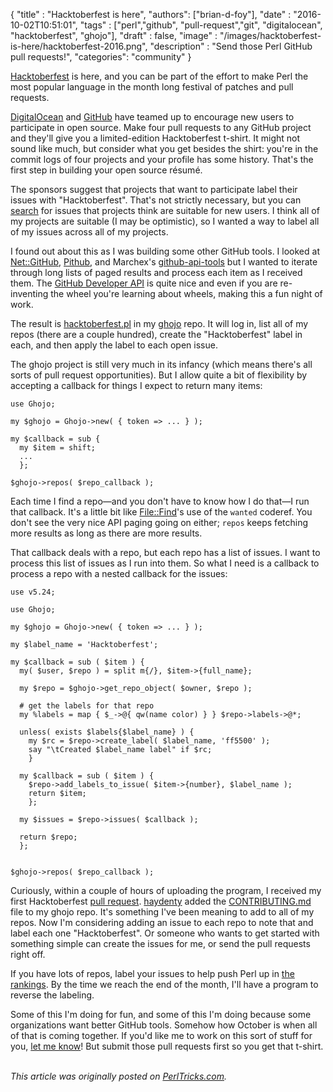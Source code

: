 
  {
    "title"  : "Hacktoberfest is here",
    "authors": ["brian-d-foy"],
    "date"   : "2016-10-02T10:51:01",
    "tags"   : ["perl","github", "pull-request","git", "digitalocean", "hacktoberfest", "ghojo"],
    "draft"  : false,
    "image"  : "/images/hacktoberfest-is-here/hacktoberfest-2016.png",
    "description" : "Send those Perl GitHub pull requests!",
    "categories": "community"
  }

[Hacktoberfest](https://hacktoberfest.digitalocean.com/) is here, and you can be part of the effort to make Perl the most popular language in the month long festival of patches and pull requests.

[DigitalOcean](https://www.digitalocean.com/) and [GitHub](https://www.github.com/) have teamed up to encourage new users to participate in open source. Make four pull requests to any GitHub project and they'll give you a limited-edition Hacktoberfest t-shirt. It might not sound like much, but consider what you get besides the shirt: you're in the commit logs of four projects and your profile has some history. That's the first step in building your open source résumé.

The sponsors suggest that projects that want to participate label their issues with "Hacktoberfest". That's not strictly necessary, but you can [search](https://github.com/search?q=state%3Aopen+label%3Ahacktoberfest&type=Issues) for issues that projects think are suitable for new users. I think all of my projects are suitable (I may be optimistic), so I wanted a way to label all of my issues across all of my projects.

I found out about this as I was building some other GitHub tools. I looked at [Net::GitHub](https://www.metacpan.org/module/Net::GitHub), [Pithub](https://www.metacpan.org/module/Pithub), and Marchex's [github-api-tools](https://github.com/marchex/github-api-tools) but I wanted to iterate through long lists of paged results and process each item as I received them. The [GitHub Developer API](https://developer.github.com/v3/) is quite nice and even if you are re-inventing the wheel you're learning about wheels, making this a fun night of work.

The result is [hacktoberfest.pl](https://github.com/briandfoy/ghojo/blob/master/examples/hacktoberfest.pl) in my [ghojo](https://github.com/briandfoy/ghojo) repo. It will log in, list all of my repos (there are a couple hundred), create the "Hacktoberfest" label in each, and then apply the label to each open issue.

The ghojo project is still very much in its infancy (which means there's all sorts of pull request opportunities). But I allow quite a bit of flexibility by accepting a callback for things I expect to return many items:

``` prettyprint
use Ghojo;

my $ghojo = Ghojo->new( { token => ... } );

my $callback = sub {
  my $item = shift;
  ...
  };

$ghojo->repos( $repo_callback );
```

Each time I find a repo—and you don't have to know how I do that—I run that callback. It's a little bit like [File::Find](https://www.metacpan.org/module/File::Find)'s use of the `wanted` coderef. You don't see the very nice API paging going on either; `repos` keeps fetching more results as long as there are more results.

That callback deals with a repo, but each repo has a list of issues. I want to process this list of issues as I run into them. So what I need is a callback to process a repo with a nested callback for the issues:

``` prettyprint
use v5.24;

use Ghojo;

my $ghojo = Ghojo->new( { token => ... } );

my $label_name = 'Hacktoberfest';

my $callback = sub ( $item ) {
  my( $user, $repo ) = split m{/}, $item->{full_name};

  my $repo = $ghojo->get_repo_object( $owner, $repo );

  # get the labels for that repo
  my %labels = map { $_->@{ qw(name color) } } $repo->labels->@*;

  unless( exists $labels{$label_name} ) {
    my $rc = $repo->create_label( $label_name, 'ff5500' );
    say "\tCreated $label_name label" if $rc;
    }

  my $callback = sub ( $item ) {
    $repo->add_labels_to_issue( $item->{number}, $label_name );
    return $item;
    };

  my $issues = $repo->issues( $callback );

  return $repo;
  };


$ghojo->repos( $repo_callback );
```

Curiously, within a couple of hours of uploading the program, I received my first Hacktoberfest [pull request](https://github.com/briandfoy/ghojo/pull/14). [haydenty](https://github.com/haydenty) added the [CONTRIBUTING.md](https://github.com/briandfoy/ghojo/blob/master/CONTRIBUTING.md) file to my ghojo repo. It's something I've been meaning to add to all of my repos. Now I'm considering adding an issue to each repo to note that and label each one "Hacktoberfest". Or someone who wants to get started with something simple can create the issues for me, or send the pull requests right off.

If you have lots of repos, label your issues to help push Perl up in [the rankings](https://github.com/search?q=state%3Aopen+label%3Ahacktoberfest&type=Issues). By the time we reach the end of the month, I'll have a program to reverse the labeling.

Some of this I'm doing for fun, and some of this I'm doing because some organizations want better GitHub tools. Somehow how October is when all of that is coming together. If you'd like me to work on this sort of stuff for you, [let me know](mailto:brian.d.foy@gmail.com)! But submit those pull requests first so you get that t-shirt.

\
*This article was originally posted on [PerlTricks.com](http://perltricks.com).*

